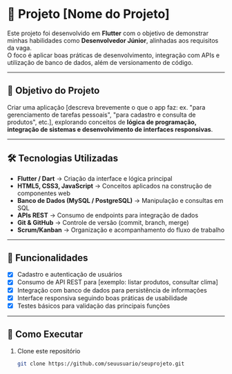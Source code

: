 # 📱 Projeto [Nome do Projeto]

Este projeto foi desenvolvido em **Flutter** com o objetivo de demonstrar minhas habilidades como **Desenvolvedor Júnior**, alinhadas aos requisitos da vaga.  
O foco é aplicar boas práticas de desenvolvimento, integração com APIs e utilização de banco de dados, além de versionamento de código.

---

## 🎯 Objetivo do Projeto
Criar uma aplicação [descreva brevemente o que o app faz: ex. "para gerenciamento de tarefas pessoais", "para cadastro e consulta de produtos", etc.], explorando conceitos de **lógica de programação, integração de sistemas e desenvolvimento de interfaces responsivas**.

---

## 🛠️ Tecnologias Utilizadas
- **Flutter / Dart** → Criação da interface e lógica principal  
- **HTML5, CSS3, JavaScript** → Conceitos aplicados na construção de componentes web  
- **Banco de Dados (MySQL / PostgreSQL)** → Manipulação e consultas em SQL  
- **APIs REST** → Consumo de endpoints para integração de dados  
- **Git & GitHub** → Controle de versão (commit, branch, merge)  
- **Scrum/Kanban** → Organização e acompanhamento do fluxo de trabalho  

---

## 📌 Funcionalidades
- [x] Cadastro e autenticação de usuários  
- [x] Consumo de API REST para [exemplo: listar produtos, consultar clima]  
- [x] Integração com banco de dados para persistência de informações  
- [x] Interface responsiva seguindo boas práticas de usabilidade  
- [x] Testes básicos para validação das principais funções  

---

## 🧩 Como Executar
1. Clone este repositório  
   ```bash
   git clone https://github.com/seuusuario/seuprojeto.git
